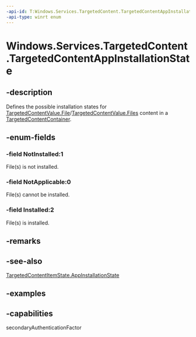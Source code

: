 ```yaml
---
-api-id: T:Windows.Services.TargetedContent.TargetedContentAppInstallationState
-api-type: winrt enum
---
```


<!-- Enumeration syntax.
public enum TargetedContentAppInstallationState : int 
-->

# Windows.Services.TargetedContent.TargetedContentAppInstallationState

## -description

Defines the possible installation states for [TargetedContentValue.File](targetedcontentvalue_file.md)/[TargetedContentValue.Files](targetedcontentvalue_files.md) content in a [TargetedContentContainer](targetedcontentcontainer.md).

## -enum-fields

### -field NotInstalled:1

File(s) is not installed.

### -field NotApplicable:0

File(s) cannot be installed.

### -field Installed:2

File(s) is installed.

## -remarks

## -see-also

[TargetedContentItemState.AppInstallationState](targetedcontentitemstate_appinstallationstate.md)

## -examples

## -capabilities

secondaryAuthenticationFactor
